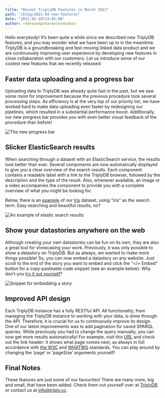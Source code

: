 ```yaml
---
title: "Recent TriplyDB Features in March 2021"
path: "/blog/2021-03-new-features"
date: "2021-03-18T14:05:00"
author: rdehaanmpvharmelendnakou
---
```


Hello everybody! It’s been quite a while since we described new TriplyDB features, and you may wonder what we have been up to in the meantime. TriplyDB is a groundbreaking and fast-moving linked data product and we are continuously improving user experience by developing new features in close collaboration with our customers. Let us introduce some of our coolest new features that we recently released: 



## Faster data uploading and a progress bar 



Uploading data to TriplyDB was already quite fast in the past, but we saw some room for improvement because the previous procedure took several processing steps. As efficiency is at the very top of our priority list, we have worked hard to make data uploading even faster by redesigning our pipelines, which resulted in a substantial performance boost. Additionally, our new progress bar provides you with even better visual feedback of the procedure than before! 


![The new progress bar](progress-bar.png)



## Slicker ElasticSearch results 



When searching through a dataset with an ElasticSearch service, the results look better than ever. Several components are now automatically displayed to give you a clear overview of the search results. Each component contains a readable label with a link to the TriplyDB browser, followed by the description and the type of the result. Also, whenever available, an image or a video accompanies the component to provide you with a complete overview of what you might be looking for.



Below, there is an [example](https://triplydb.com/Triply/iris/elasticsearch/iris-es/text?q=iris) of our [Iris](https://triplydb.com/Triply/iris/) dataset, using “iris” as the search term. Easy searching and beautiful results, no? 



![An example of elastic search results](search.png)



## Show your datastories anywhere on the web



Although creating your own datastories can be fun on its own, they are also a great tool for showcasing your work. Previously, it was only possible to show a datastory on TriplyDB. But as always, we wanted to make more things possible! So, you can now embed a datastory on any website. Just scroll to the end of the story you want to embed and click the “&lt;/&gt; Embed” button for a copy-pasteable code snippet (see an example below). Why don’t you [try it out yourself][]?



![Snippet for embedding a story](embed.png)



## Improved API design



Each TriplyDB instance has a fully RESTful API. All functionality, from managing the TriplyDB instance to working with your data, is done through the API. Therefore, it is crucial for us to continuously improve its design. One of our latest improvements was to add pagination for saved SPARQL queries. While previously you had to change the query manually, you can now get more results automatically! For example, visit this [URL](https://api.triplydb.com/queries/academy/pokemon-color/run?page=3&pageSize=100) and check out the link header: it shows what page comes next, as always in full accordance with [the W3C](https://www.w3.org/TR/html401/types.html#type-links) and [WHATWG](https://html.spec.whatwg.org/multipage/links.html#sequential-link-types) standards. You can play around by changing the ‘page’ or ‘pageSize’ arguments yourself! 





## Final Notes

These features are just some of our favourites! There are many more, big and small, that have been added. Check them out yourself over at [TriplyDB](https://triplydb.com) or contact us at [info@triply.cc](mailto:info@triply.cc).

[try it out yourself]: https://triplydb.com/RosalinedeHaan/-/stories/DBpedia-Story
